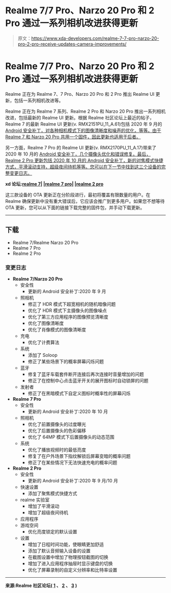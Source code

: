 # Realme 7/7 Pro、Narzo 20 Pro 和 2 Pro 通过一系列相机改进获得更新

> 原文：<https://www.xda-developers.com/realme-7-7-pro-narzo-20-pro-2-pro-receive-updates-camera-improvements/>

# Realme 7/7 Pro、Narzo 20 Pro 和 2 Pro 通过一系列相机改进获得更新

Realme 正在为 Realme 7、7 Pro、Narzo 20 Pro 和 2 Pro 推出 Realme UI 更新，包括一系列相机改进等。

Realme 正在为 Realme 7 系列、Realme 2 Pro 和 Narzo 20 Pro 推出一系列相机改进，包括最新的 Realme UI 更新。根据 Realme 社区论坛上最近的帖子，Realme 7 的最新 Realme UI 更新(v. RMX2151PU_11_A.61)包括 2020 年 9 月的 [Android 安全补丁，对各种相机模式下的图像清晰度和噪声的优化，等等。由于 Realme 7 和 Narzo 20 Pro 共用一个固件，因此更新也适用于后者。](https://www.xda-developers.com/september-2020-android-security-bulletin-android-11/)

另一方面，Realme 7 Pro 的 Realme UI 更新(v. RMX2170PU_11_A.17)带来了 2020 年 10 月的 [Android 安全补丁，几个摄像头优化和错误修复。最后，Realme 2 Pro 更新包括 2020 年 10 月的 Android 安全补丁，新的对焦模式快捷方式，平滑滚动支持，超级夜间待机等等。您可以在下一节中找到这三个设备的完整变更日志。](https://www.xda-developers.com/october-2020-android-security-update-google-pixel-samsung-galaxy-s20-s10/)

**xd 论坛:[realme 7](https://forum.xda-developers.com/realme-7)| |[realme 7 pro](https://forum.xda-developers.com/realme-7-pro)| |[realme 2 pro](https://forum.xda-developers.com/realme-2-pro)**

这三款设备的 OTA 更新正在分阶段进行，最初将覆盖有限数量的用户。在 Realme 确保更新中没有重大错误后，它应该会推广到更多用户。如果您不想等待 OTA 更新，您可以从下面的链接下载完整的固件包，并手动下载更新。

* * *

## 下载

*   Realme 7/Realme Narzo 20 Pro
*   Realme 7 Pro
*   Realme 2 Pro

### 变更日志

*   **Realme 7/Narzo 20 Pro**
    *   安全性
        *   更新的 Android 安全补丁:2020 年 9 月
    *   照相机
        *   修正了 HDR 模式下超宽相机的随机暗像问题
        *   优化了 HDR 模式下主摄像头的图像噪点
        *   优化了第三方应用程序的图像预览清晰度
        *   优化了图像清晰度
        *   优化了肖像模式的图像清晰度
    *   充电
        *   优化了计费算法
    *   系统
        *   添加了 Soloop
        *   修正了某些场景下的概率屏幕闪烁问题
    *   蓝牙
        *   修复了蓝牙车载套件断开连接后再次连接时音量增加的问题
        *   修正了在控制中心点击蓝牙开关的展开图标时自动锁屏的问题
    *   发射者
        *   修正了在黑暗模式下自定义图标时概率性的屏幕闪烁
*   **Realme 7 Pro**
    *   安全性
        *   更新的 Android 安全补丁:2020 年 10 月
    *   照相机
        *   优化了前置摄像头的过度曝光
        *   优化了后置摄像头的色彩偏移
        *   优化了 64MP 模式下后置摄像头的动态范围
    *   系统
        *   优化了播放视频时的最低亮度
        *   修复了在户外场景下指纹解锁后屏幕变暗的概率问题
        *   修正了在某些情况下无法快速充电的概率问题
*   **Realme 2 Pro**
    *   安全性
        *   更新的 Android 安全补丁:2020 年 9 月/10 月
    *   快速设置
        *   添加了聚焦模式快捷方式
    *   realme 实验室
        *   增加了平滑滚动
        *   增加了超级夜间待机
    *   应用程序
    *   游戏空间
        *   优化亮度锁定的默认设置
    *   设置
        *   增加了日程时间功能，使眼睛更加舒适
        *   添加了默认音频输入设备的设置
        *   在截图设置中增加了物理按钮截图的切换
        *   增加了进入应用程序抽屉时显示键盘的切换
        *   优化了屏幕录制的自定义分辨率和比特率设置

* * *

**来源:Realme 社区论坛( [1](https://c.realme.com/in/post-details/1315338896933912576) 、 [2](https://c.realme.com/in/post-details/1318110318462763008) 、 [3](https://c.realme.com/in/post-details/1319582592806158336) )**